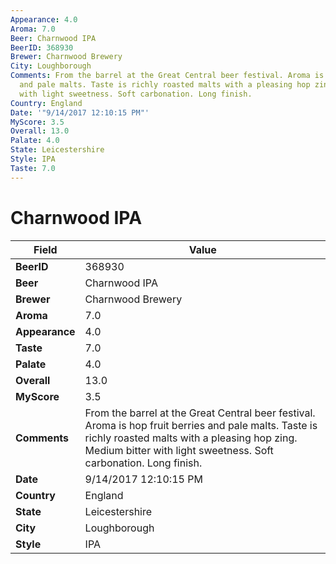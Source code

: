 ```yaml
---
Appearance: 4.0
Aroma: 7.0
Beer: Charnwood IPA
BeerID: 368930
Brewer: Charnwood Brewery
City: Loughborough
Comments: From the barrel at the Great Central beer festival. Aroma is hop fruit berries
  and pale malts. Taste is richly roasted malts with a pleasing hop zing. Medium bitter
  with light sweetness. Soft carbonation. Long finish.
Country: England
Date: '"9/14/2017 12:10:15 PM"'
MyScore: 3.5
Overall: 13.0
Palate: 4.0
State: Leicestershire
Style: IPA
Taste: 7.0
---
```


# Charnwood IPA

| Field         | Value |
|---------------|-------|
| **BeerID** | 368930 |
| **Beer** | Charnwood IPA |
| **Brewer** | Charnwood Brewery |
| **Aroma** | 7.0 |
| **Appearance** | 4.0 |
| **Taste** | 7.0 |
| **Palate** | 4.0 |
| **Overall** | 13.0 |
| **MyScore** | 3.5 |
| **Comments** | From the barrel at the Great Central beer festival. Aroma is hop fruit berries and pale malts. Taste is richly roasted malts with a pleasing hop zing. Medium bitter with light sweetness. Soft carbonation. Long finish. |
| **Date** | 9/14/2017 12:10:15 PM |
| **Country** | England |
| **State** | Leicestershire |
| **City** | Loughborough |
| **Style** | IPA |

